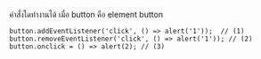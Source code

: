 คำสั่งใดทำงานได้ เมื่อ button คือ element button

```
button.addEventListener('click', () => alert('1'));  // (1)
button.removeEventListener('click', () => alert('1')); // (2)
button.onclick = () => alert(2); // (3)
```
<!-- คำสั่ง 3 ทำงานได้ -->